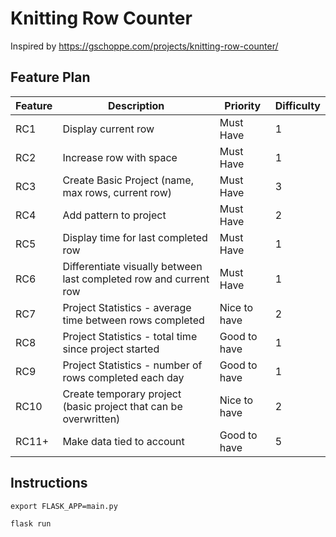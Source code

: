 # Knitting Row Counter
Inspired by https://gschoppe.com/projects/knitting-row-counter/

## Feature Plan
| Feature   | Description   | Priority   | Difficulty   |
| -------   | -----------   | --------   | ----------   |
| RC1  | Display current row   | Must Have   | 1   |
| RC2   | Increase row with space   | Must Have   | 1   |
| RC3   | Create Basic Project (name, max rows, current row)   | Must Have   | 3   |
| RC4   | Add pattern to project  | Must Have   | 2   |
| RC5   | Display time for last completed row   | Must Have   | 1   |
| RC6   | Differentiate visually between last completed row and current row   | Must Have   | 1   |
| RC7   | Project Statistics - average time between rows completed  | Nice to have  | 2   |
| RC8   | Project Statistics - total time since project started   | Good to have   | 1   |
| RC9   | Project Statistics - number of rows completed each day   | Good to have   |1   |
| RC10   | Create temporary project (basic project that can be overwritten)   | Nice to have   | 2   |
| RC11+   | Make data tied to account   | Good to have   | 5   |

## Instructions
`export FLASK_APP=main.py`

`flask run`
